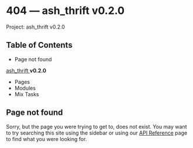 # 404 — ash_thrift v0.2.0

Project: ash_thrift v0.2.0

## Table of Contents

  - Page not found

[ ash_thrift ](external_link) **v0.2.0**

  * Pages
  * Modules
  * Mix Tasks






## Page not found

Sorry, but the page you were trying to get to, does not exist. You may want to try searching this site using the sidebar or using our [API Reference](external_link) page to find what you were looking for.
